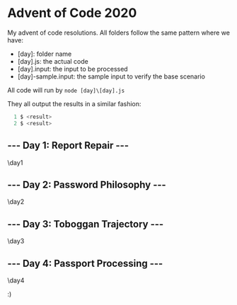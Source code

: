 # Advent of Code 2020

My advent of code resolutions.
All folders follow the same pattern where we have:
- [day]: folder name
- [day].js: the actual code
- [day].input: the input to be processed
- [day]-sample.input: the sample input to verify the base scenario

All code will run by
`node [day]\[day].js` 

They all output the results in a similar fashion:
```js
  1 $ <result>
  2 $ <result>
```
## --- Day 1: Report Repair ---
\day1

## --- Day 2: Password Philosophy ---
\day2

## --- Day 3: Toboggan Trajectory ---
\day3

## --- Day 4: Passport Processing ---
\day4

:)